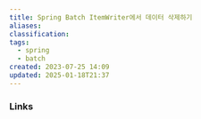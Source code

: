 ```yaml
---
title: Spring Batch ItemWriter에서 데이터 삭제하기
aliases: 
classification: 
tags:
  - spring
  - batch
created: 2023-07-25 14:09
updated: 2025-01-18T21:37
---
```


### Links
